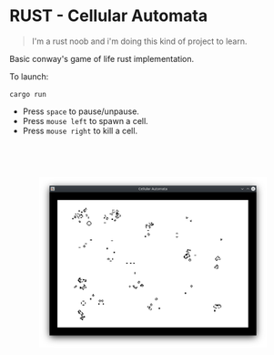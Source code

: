 # RUST - Cellular Automata

> I'm a rust noob and i'm doing this kind of project to learn.

Basic conway's game of life rust implementation.

To launch:
```
cargo run
```

- Press `space` to pause/unpause.
- Press `mouse left` to spawn a cell.
- Press `mouse right` to kill a cell.

<h1 align="center">
	<br>
	<img width="400" src=".github/screenshot.png" alt="screenshot">
	<br>
</h1>
